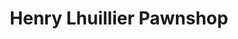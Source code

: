 ---
title: "Henry Lhuillier Pawnshop"
url: /las-pinas/henry-lhuillier-pawnshop/
shop: pawnbroker
---